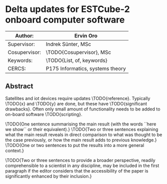 # Delta updates for ESTCube-2 onboard computer software

| Author:       | Ervin Oro  
|---|---  
| Supervisor:   | Indrek Sünter, MSc  
| Cosupervisor: | \TODO{Cosupervisor}, MSc  
| Keywords:     | \TODO{List, of, keywords}  
| CERCS:        | P175 Informatics, systems theory  


## Abstract
Satellites and iot devices require updates \TODO{reference}. 
Typically \TODO{x} and \TODO{y} are done, but these have \TODO{significant drawbacks}.
Often only small amount of functionality needs to be added to on-board software \TODO{scripting}.

\TODO{One sentence summarising the main result (with the words ``here we show´´ or their equivalent).}
\TODO{Two or three sentences explaining what the main result reveals in direct comparison to what was thought to be the case previously, or how the main result adds to previous knowledge.}
\TODO{One or two sentences to put the results into a more general context.}

\TODO{Two or three sentences to provide a broader perspective, readily comprehensible to a scientist in any discipline, may be included in the first paragraph if the editor considers that the accessibility of the paper is significantly enhanced by their inclusion.}

